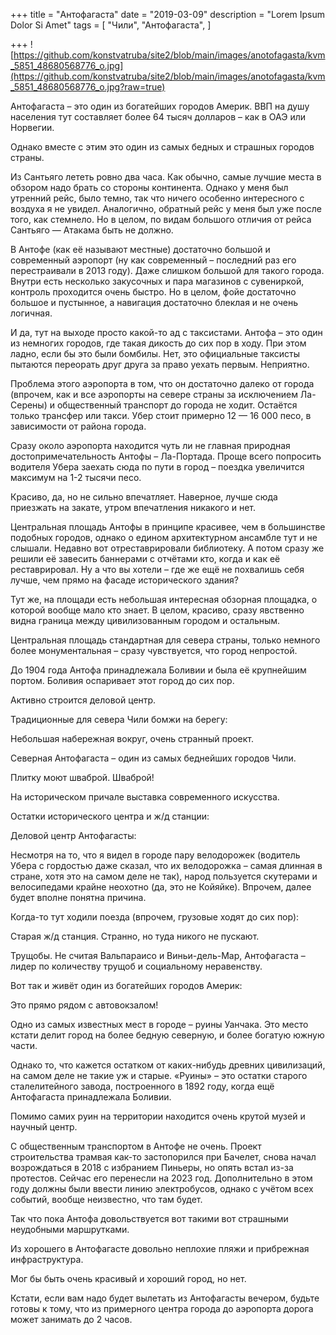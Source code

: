+++
title = "Антофагаста"
date = "2019-03-09"
description = "Lorem Ipsum Dolor Si Amet"
tags = [
    "Чили",
    "Антофагаста",
]

+++
![https://github.com/konstvatruba/site2/blob/main/images/anotofagasta/kvm_5851_48680568776_o.jpg](https://github.com/konstvatruba/site2/blob/main/images/anotofagasta/kvm_5851_48680568776_o.jpg?raw=true)

Антофагаста – это один из богатейших городов Америк. ВВП на душу населения тут составляет более 64 тысяч долларов – как в ОАЭ или Норвегии. 

Однако вместе с этим это один из самых бедных и страшных городов страны. 

Из Сантьяго лететь ровно два часа. Как обычно, самые лучшие места в обзором надо брать со стороны континента. Однако у меня был утренний рейс, было темно, так что ничего особенно интересного с воздуха я не увидел. Аналогично, обратный рейс у меня был уже после того, как стемнело. Но в целом, по видам большого отличия от рейса Сантьяго — Атакама быть не должно.

В Антофе (как её называют местные) достаточно большой и современный аэропорт (ну как современный – последний раз его перестраивали в 2013 году). Даже слишком большой для такого города. Внутри есть несколько закусочных и пара магазинов с сувениркой, контроль проходится очень быстро. Но в целом, фойе достаточно большое и пустынное, а навигация достаточно блеклая и не очень логичная. 

И да, тут на выходе просто какой-то ад с таксистами. Антофа – это один из немногих городов, где такая дикость до сих пор в ходу. При этом ладно, если бы это были бомбилы. Нет, это официальные таксисты пытаются переорать друг друга за право уехать первым. Неприятно.

Проблема этого аэропорта в том, что он достаточно далеко от города (впрочем, как и все аэропорты на севере страны за исключением Ла-Серены) и общественный транспорт до города не ходит. Остаётся только трансфер или такси. Убер стоит примерно 12 — 16 000 песо, в зависимости от района города.

Сразу около аэропорта находится чуть ли не главная природная достопримечательность Антофы – Ла-Портада. Проще всего попросить водителя Убера заехать сюда по пути в город – поездка увеличится максимум на 1-2 тысячи песо. 

Красиво, да, но не сильно впечатляет. Наверное, лучше сюда приезжать на закате, утром впечатления никакого и нет.  

Центральная площадь Антофы в принципе красивее, чем в большинстве подобных городов, однако о едином архитектурном ансамбле тут и не слышали. Недавно вот отреставрировали библиотеку. А потом сразу же решили её завесить баннерами с отчётами кто, когда и как её реставрировал. Ну а что вы хотели – где же ещё не похвалишь себя лучше, чем прямо на фасаде исторического здания?

Тут же,  на площади есть небольшая интересная обзорная площадка, о которой вообще мало кто знает.  В целом, красиво, сразу явственно видна граница между цивилизованным городом и остальным. 

Центральная площадь стандартная для севера страны, только немного более монументальная – сразу чувствуется, что город непростой. 

До 1904 года Антофа принадлежала Боливии и была её крупнейшим портом. Боливия оспаривает этот город до сих пор. 

Активно строится деловой центр. 

Традиционные для севера Чили бомжи на берегу:

Небольшая набережная вокруг, очень странный проект. 

Северная Антофагаста – один из самых беднейших городов Чили. 

Плитку моют шваброй. Шваброй! 

На историческом причале выставка современного искусства. 

Остатки исторического центра и ж/д станции:

Деловой центр Антофагасты:

Несмотря на то, что я видел в городе пару велодорожек (водитель Убера с гордостью даже сказал, что их велодорожка – самая длинная в стране, хотя это на самом деле не так), народ пользуется скутерами и велосипедами крайне неохотно (да, это не Койяйке). Впрочем, далее будет вполне понятна причина. 

Когда-то тут ходили поезда (впрочем, грузовые ходят до сих пор):

Старая ж/д станция. Странно, но туда никого не пускают. 

Трущобы. Не считая Вальпараисо и Виньи-дель-Мар, Антофагаста – лидер по количеству трущоб и социальному неравенству. 

Вот так и живёт один из богатейших городов Америк:

Это прямо рядом с автовокзалом!

Одно из самых известных мест в городе – руины Уанчака. Это место кстати делит город на более бедную северную, и более богатую южную части. 

Однако то, что кажется остатком от каких-нибудь древних цивилизаций, на самом деле не такие уж и старые. «Руины» – это остатки старого сталелитейного завода, построенного в 1892 году, когда ещё Антофагаста принадлежала Боливии. 

Помимо самих руин на территории находится очень крутой музей и научный центр. 

С общественным транспортом в Антофе не очень. Проект строительства трамвая как-то застопорился при Бачелет, снова начал возрождаться в 2018 с избранием Пиньеры, но опять встал из-за протестов. Сейчас его перенесли на 2023 год. Дополнительно в этом году должны были ввести линию электробусов, однако с учётом всех событий, вообще неизвестно, что там будет. 

Так что пока Антофа довольствуется вот такими вот страшными неудобными маршрутками. 

Из хорошего в Антофагасте довольно неплохие пляжи и прибрежная инфраструктура. 

Мог бы быть очень красивый и хороший город, но нет.

Кстати, если вам надо будет вылетать из Антофагасты вечером, будьте готовы к тому, что из примерного центра города до аэропорта дорога может занимать до 2 часов.
